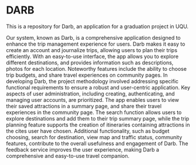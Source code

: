 # DARB
This is a repository for Darb, an application for a graduation project in UQU.

Our system, known as Darb, is a comprehensive application designed to enhance the trip management experience for users.
Darb makes it easy to create an account and journalize trips, allowing users to plan their trips efficiently. 
With an easy-to-use interface, the app allows you to explore different destinations, and provides information such as descriptions,
photos for each location. Noteworthy features include the ability to choose trip budgets, and share travel experiences on community pages.
In developing Darb, the project methodology involved addressing specific functional requirements to ensure a robust and user-centric application.
Key aspects of user administration, including creating, authenticating, and managing user accounts,
are prioritized. The app enables users to view their saved attractions in a summary page,
and share their travel experiences in the community page. The search function allows users to explore destinations and add them to their trip summary page,
while the trip planning feature supports the creation of itineraries containing attractions in the cites user have chosen. Additional functionality,
such as budget choosing, search for destination, view map and traffic status, community features,
contribute to the overall usefulness and engagement of Darb. The feedback service improves the user experience,
making Darb a comprehensive and easy-to-use travel companion.

